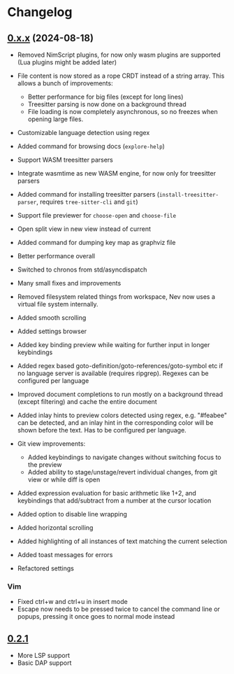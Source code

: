 # Changelog

## [0.x.x](https://github.com/Nimaoth/Nev/compare/v0.2.1...main) (2024-08-18)

- Removed NimScript plugins, for now only wasm plugins are supported (Lua plugins might be added later)
- File content is now stored as a rope CRDT instead of a string array. This allows a bunch of improvements:
  - Better performance for big files (except for long lines)
  - Treesitter parsing is now done on a background thread
  - File loading is now completely asynchronous, so no freezes when opening large files.
- Customizable language detection using regex
- Added command for browsing docs (`explore-help`)
- Support WASM treesitter parsers
- Integrate wasmtime as new WASM engine, for now only for treesitter parsers
- Added command for installing treesitter parsers (`install-treesitter-parser`, requires `tree-sitter-cli` and `git`)
- Support file previewer for `choose-open` and `choose-file`
- Open split view in new view instead of current
- Added command for dumping key map as graphviz file
- Better performance overall
- Switched to chronos from std/asyncdispatch
- Many small fixes and improvements
- Removed filesystem related things from workspace, Nev now uses a virtual file system internally.

- Added smooth scrolling
- Added settings browser
- Added key binding preview while waiting for further input in longer keybindings
- Added regex based goto-definition/goto-references/goto-symbol etc if no language server is available (requires ripgrep). Regexes can be configured per language
- Improved document completions to run mostly on a background thread (except filtering) and cache the entire document
- Added inlay hints to preview colors detected using regex, e.g. "#feabee" can be detected, and an inlay hint in the corresponding color will be shown before the text. Has to be configured per language.
- Git view improvements:
  - Added keybindings to navigate changes without switching focus to the preview
  - Added ability to stage/unstage/revert individual changes, from git view or while diff is open
- Added expression evaluation for basic arithmetic like 1+2, and keybindings that add/subtract from a number at the cursor location

- Added option to disable line wrapping
- Added horizontal scrolling
- Added highlighting of all instances of text matching the current selection
- Added toast messages for errors
- Refactored settings

### Vim
- Fixed ctrl+w and ctrl+u in insert mode
- Escape now needs to be pressed twice to cancel the command line or popups, pressing it once goes to normal mode instead

## [0.2.1](https://github.com/Nimaoth/Nev/compare/v0.2.0...v0.2.1)

- More LSP support
- Basic DAP support

